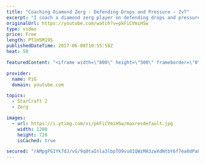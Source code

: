 ```yaml
---
title: "Coaching Diamond Zerg - Defending Drops and Pressure - ZvT"
excerpt: "I coach a diamond zerg player on defending drops and pressure as well as tightening up his build and why he should overprepare a little with his defence so he can spend less APM on his defence, and more on his macro -- Watch live at https://www.twitch.tv/x5_pig"
originalUrl: https://youtube.com/watch?v=pkFiCVmiHSw
type: video
price: Free
length: PT1H5M19S
publishedDateTime: 2017-06-08T10:55:58Z
heat: 50

featuredContent: "<iframe width=\"800\" height=\"500\" frameborder=\"0\" src=\"https://www.youtube.com/embed/pkFiCVmiHSw\" allow=\"accelerometer; autoplay; encrypted-media; gyroscope; picture-in-picture\" allowfullscreen></iframe>"

provider:
  name: PiG
  domain: youtube.com

topics:
  - StarCraft 2
  - Zerg

images:
  - url: https://i.ytimg.com/vi/pkFiCVmiHSw/maxresdefault.jpg
    width: 1280
    height: 720
    isCached: true

secured: "rAMpgFG1Yk7dJ/vG/9q0taInla3lbpTO9vu8IQWzMA3zwXdNtbY6f7ea8dPabaLlgxa688O4jBL8hXxaFOP4xnr7/GVewgint5jZFJBHQxptxS7683wIFTsEwEQcxS2xcGt00L/iBaHwMp95Ozx9fnGkOJglsYAhHaEVtyJwE6lRRdGRej2qV8/XvqjaV5hvwG7KdrVbdIpLRXQREUT0x9hyaT4WPINI5s7JxiDVz9ce29Ktjy146k4mFIK7hfaQZ4FJZA0r05pDxRE5eEFhiJ/ZBqnR2KBVCtMfQ1LOsqF7f1Vvn20fcWpgViq5v+HdfwwO/XPJ14RplGavcKELYKUr2zTuQorWE/ELnukQkGdYMRb8JAB2NTJ9NhTtGU0+/LFdpj2660x1QHxCkwxUzw==;aWZs0HpxWhxNrrAhZwvEzA=="
---
```


